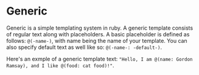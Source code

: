 # Generic
<p>Generic is a simple templating system in ruby. A generic template consists of regular text along with placeholders. 
A basic placeholder is defined as follows: <code>@(-name-)</code>, with name being the name of your template. You can also specify default text as well like so: <code>@(-name-: -default-)</code>.</p>

<p>Here's an exmple of a generic template text: <code>"Hello, I am @(name: Gordon Ramsay), and I like @(food: cat food)!"</code>.</p>

